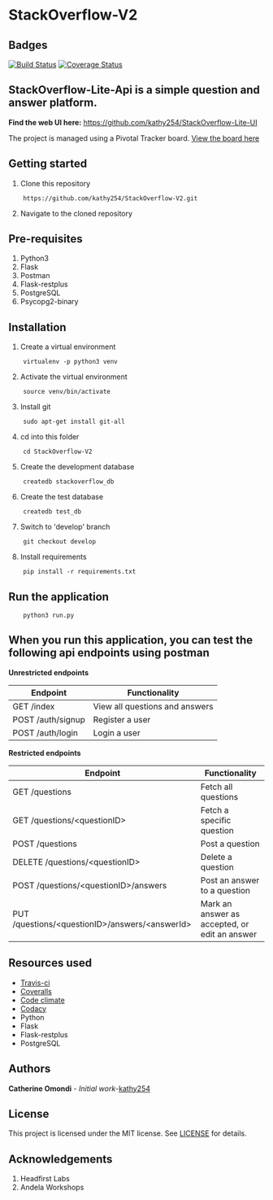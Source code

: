 # StackOverflow-V2

Badges
----------
[![Build Status](https://travis-ci.org/kathy254/StackOverflow-V2.svg?branch=develop)](https://travis-ci.org/kathy254/StackOverflow-V2)  [![Coverage Status](https://coveralls.io/repos/github/kathy254/StackOverflow-V2/badge.svg?branch=develop)](https://coveralls.io/github/kathy254/StackOverflow-V2?branch=develop)

StackOverflow-Lite-Api is a simple question and answer platform.
--------------------------------------------------------------------
**Find the web UI here:**
https://github.com/kathy254/StackOverflow-Lite-UI


The project is managed using a Pivotal Tracker board. [View the board here](https://www.pivotaltracker.com/n/projects/2231025)

Getting started
--------------------
1. Clone this repository
```
    https://github.com/kathy254/StackOverflow-V2.git
```

2. Navigate to the cloned repository

Pre-requisites
----------------------
1. Python3
2. Flask
3. Postman
4. Flask-restplus
5. PostgreSQL
6. Psycopg2-binary

Installation
---------------------------------
1. Create a virtual environment
```
    virtualenv -p python3 venv
```

2. Activate the virtual environment
```
    source venv/bin/activate
```

3. Install git
```
    sudo apt-get install git-all
```

4. cd into this folder
```
    cd StackOverflow-V2
```

5. Create the development database
```
    createdb stackoverflow_db
```

6. Create the test database
```
    createdb test_db
```

7. Switch to 'develop' branch
```
    git checkout develop
```

8. Install requirements
```
    pip install -r requirements.txt
```

Run the application
---------------------------------
```
    python3 run.py
```

When you run this application, you can test the following api endpoints using postman
-----------------------------------------------

**Unrestricted endpoints**

| Endpoint | Functionality |
----------|---------------
GET /index | View all questions and answers
POST /auth/signup | Register a user
POST /auth/login | Login a user

**Restricted endpoints**

Endpoint | Functionality
---------|---------------
GET /questions | Fetch all questions
GET /questions/&lt;questionID&gt; | Fetch a specific question
POST /questions | Post a question
DELETE /questions/&lt;questionID&gt; | Delete a question
POST /questions/&lt;questionID&gt;/answers | Post an answer to a question
PUT /questions/&lt;questionID&gt;/answers/&lt;answerId&gt; | Mark an answer as accepted, or edit an answer

Resources used
-----------------
- [Travis-ci](https://travis-ci.org)
- [Coveralls](https://coveralls.io)
- [Code climate](https://codeclimate.io)
- [Codacy](https://app.codacy.com)
- Python
- Flask
- Flask-restplus
- PostgreSQL

Authors
-----------------------------
**Catherine Omondi** - _Initial work_-[kathy254](https:/github.com/kathy254)

License
--------------------------
This project is licensed under the MIT license. See [LICENSE](https://github.com/kathy254/StackOverflow-Lite-Api/blob/master/LICENSE) for details.

Acknowledgements
--------------------------------
1. Headfirst Labs
2. Andela Workshops
